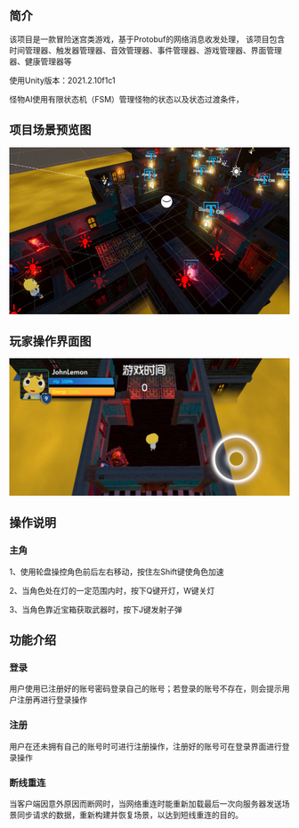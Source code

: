 ## 简介
该项目是一款冒险迷宫类游戏，基于Protobuf的网络消息收发处理，
该项目包含时间管理器、触发器管理器、音效管理器、事件管理器、游戏管理器、界面管理器、健康管理器等

使用Unity版本：2021.2.10f1c1

怪物AI使用有限状态机（FSM）管理怪物的状态以及状态过渡条件，

## 项目场景预览图
<img src="Photos\Main.png" width="600" height="300" />

## 玩家操作界面图
<img src="Photos\Player.png" />

## 操作说明
### 主角
1、使用轮盘操控角色前后左右移动，按住左Shift键使角色加速

2、当角色处在灯的一定范围内时，按下Q键开灯，W键关灯

3、当角色靠近宝箱获取武器时，按下J键发射子弹

## 功能介绍
### 登录
用户使用已注册好的账号密码登录自己的账号；若登录的账号不存在，则会提示用户注册再进行登录操作

### 注册
用户在还未拥有自己的账号时可进行注册操作，注册好的账号可在登录界面进行登录操作

### 断线重连
当客户端因意外原因而断网时，当网络重连时能重新加载最后一次向服务器发送场景同步请求的数据，重新构建并恢复场景，以达到短线重连的目的。